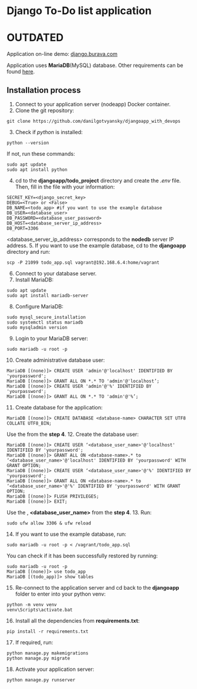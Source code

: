 # Django To-Do list application # 
# OUTDATED #
Application on-line demo: [django.burava.com](https://django.burava.com)

Application uses **MariaDB**(MySQL) database. Other requirements can be found [here](requirements.txt).
## Installation process ##
1. Connect to your application server (nodeapp) Docker container.
2. Clone the git repository:
```
git clone https://github.com/danilgotvyansky/djangoapp_with_devops
```
3. Check if *python* is installed:
```
python --version
```
If not, run these commands:
```
sudo apt update
sudo apt install python
```
4. cd to the **djangoapp/todo_project** directory and create the *.env* file. Then, fill in the file with your information:
```
SECRET_KEY=<django_secret_key>
DEBUG=<True> or <False>
DB_NAME=<todo_app> #if you want to use the example database
DB_USER=<database_user>
DB_PASSWORD=<database_user_password>
DB_HOST=<database_server_ip_address>
DB_PORT=3306
```
<database_server_ip_address> corresponds to the **nodedb** server IP address.
5. If you want to use the example database, cd to the **djangoapp** directory and run:
```
scp -P 21099 todo_app.sql vagrant@192.168.6.4:home/vagrant
```
6. Connect to your database server.
7. Install MariaDB:
```
sudo apt update
sudo apt install mariadb-server
```
8. Configure MariaDB:
```
sudo mysql_secure_installation
sudo systemctl status mariadb
sudo mysqladmin version
```
9. Login to your MariaDB server:
```
sudo mariadb -u root -p
```
10. Create administrative database user:
```
MariaDB [(none)]> CREATE USER 'admin'@'localhost' IDENTIFIED BY 'yourpassword';
MariaDB [(none)]> GRANT ALL ON *.* TO 'admin'@'localhost’;
MariaDB [(none)]> CREATE USER 'admin'@'%' IDENTIFIED BY 'yourpassword';
MariaDB [(none)]> GRANT ALL ON *.* TO 'admin'@'%’;
```
11. Create database for the application:
```
MariaDB [(none)]> CREATE DATABASE <database-name> CHARACTER SET UTF8 COLLATE UTF8_BIN;
```
Use the **<database-name>** from the **step 4**.
12. Create the database user:
```
MariaDB [(none)]> CREATE USER ‘<database_user_name>'@'localhost' IDENTIFIED BY 'yourpassword';
MariaDB [(none)]> GRANT ALL ON <database-name>.* to ‘<database_user_name>'@'localhost' IDENTIFIED BY 'yourpassword' WITH GRANT OPTION;
MariaDB [(none)]> CREATE USER ‘<database_user_name>'@'%' IDENTIFIED BY 'yourpassword';
MariaDB [(none)]> GRANT ALL ON <database-name>.* to ‘<database_user_name>'@'%' IDENTIFIED BY 'yourpassword' WITH GRANT OPTION;
MariaDB [(none)]> FLUSH PRIVILEGES;
MariaDB [(none)]> EXIT;
```
Use the **<database-name>**, **<database_user_name>** from the **step 4**.
13. Run:
```
sudo ufw allow 3306 & ufw reload
```
14. If you want to use the example database, run:
```
sudo mariadb -u root -p < /vagrant/todo_app.sql
```
You can check if it has been successfully restored by running:
```
sudo mariadb -u root -p
MariaDB [(none)]> use todo_app
MariaDB [(todo_app)]> show tables
```
15. Re-connect to the application server and cd back to the **djangoapp** folder to enter into your python venv:
```
python -m venv venv
venv\Scripts\activate.bat
```
16. Install all the dependencies from **requirements.txt**:
```
pip install -r requirements.txt
```
17. If required, run:
```
python manage.py makemigrations
python manage.py migrate
```
18. Activate your application server:
```
python manage.py runserver
```